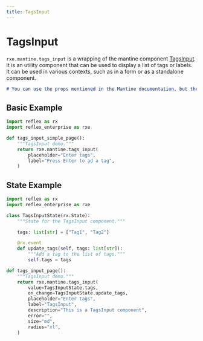 ```yaml
---
title: TagsInput
---
```


# TagsInput

`rxe.mantine.tags_input` is a wrapping of the mantine component [TagsInput](https://mantine.dev/core/tags-input/). It is an utility component that can be used to display a list of tags or labels. It can be used in various contexts, such as in a form or as a standalone component.

```md alert info
# You can use the props mentioned in the Mantine documentation, but they need to be passed in snake_case.
```

## Basic Example

```python
import reflex as rx
import reflex_enterprise as rxe

def tags_input_simple_page():
    """TagsInput demo."""
    return rxe.mantine.tags_input(
        placeholder="Enter tags",
        label="Press Enter to ad a tag",
    )
```

## State Example

```python
import reflex as rx
import reflex_enterprise as rxe

class TagsInputState(rx.State):
    """State for the TagsInput component."""

    tags: list[str] = ["Tag1", "Tag2"]

    @rx.event
    def update_tags(self, tags: list[str]):
        """Add a tag to the list of tags."""
        self.tags = tags

def tags_input_page():
    """TagsInput demo."""
    return rxe.mantine.tags_input(
        value=TagsInputState.tags,
        on_change=TagsInputState.update_tags,
        placeholder="Enter tags",
        label="TagsInput",
        description="This is a TagsInput component",
        error="",
        size="md",
        radius="xl",
    )
```
